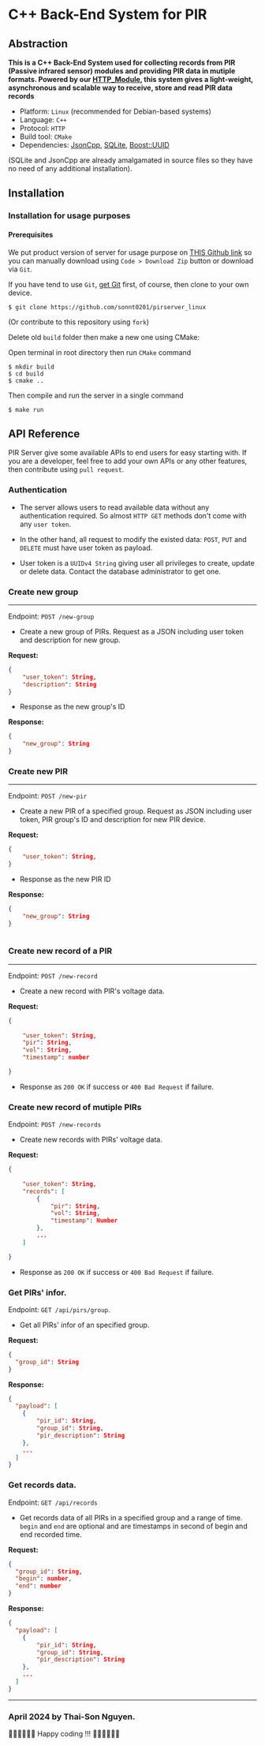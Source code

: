 C++ Back-End System for PIR
===========

Abstraction
-------------
**This is a C++ Back-End System used for collecting records from PIR (Passive infrared sensor) modules and providing PIR data in mutiple formats. Powered by our [HTTP_Module](), this system gives a light-weight, asynchronous and scalable way to receive, store and read PIR data records**

- Platform: `Linux` (recommended for Debian-based systems)
- Language: `C++`
- Protocol: `HTTP`
- Build tool: `CMake`
- Dependencies: [JsonCpp](https://github.com/open-source-parsers/jsoncpp), [SQLite](https://www.sqlite.org/index.html), [Boost::UUID]()

(SQLite and JsonCpp are already amalgamated in source files so they have no need of any additional installation).

Installation
----------

### Installation for usage purposes

#### Prerequisites
We put product version of server for usage purpose on [THIS Github link](https://github.com/sonnt0201/pirserver_product) so you can manually download using `Code > Download Zip` button or download via `Git`.

If you have tend to use `Git`, [get Git](https://git-scm.com/downloads) first, of course, then clone to your own device.


```shell
$ git clone https://github.com/sonnt0201/pirserver_linux
```

(Or contribute to this repository using `fork`)

Delete old `build` folder then make a new one using CMake:

Open terminal in root directory then run `CMake` command

```shell
$ mkdir build
$ cd build
$ cmake ..
```

Then compile and run the server in a single command

```shell
$ make run
```

API Reference
-------------

PIR Server give some available APIs to end users for easy starting with. If you are a developer, feel free to add your own APIs or any other features, then contribute using `pull request`.  

### Authentication

- The server allows users to read available data without any authentication required. So almost `HTTP GET` methods don't come with any `user token`.

- In the other hand, all request to modify the existed data: `POST`, `PUT` and `DELETE` must have user token as payload.

- User token is a `UUIDv4 String` giving user all privileges to create, update or delete data. Contact the database administrator to get one.

<!-- ### Create new data  -->

### Create new group
***
Endpoint: `POST /new-group`

- Create a new group of PIRs. Request as a JSON including user token and description for new group.

**Request:**
```json
{
    "user_token": String,
    "description": String
}
```

- Response as the new group's ID

**Response:**

```json
{
    "new_group": String
}
```

### Create new PIR
***
Endpoint: `POST /new-pir`

- Create a new PIR of a specified group. Request as JSON including user token, PIR group's ID and description for new PIR device.


**Request:**
```json
{
    "user_token": String,
}


```
- Response as the new PIR ID

**Response:**
```json
{
    "new_group": String
}
    
```

### Create new record of a PIR
***
Endpoint: `POST /new-record`

- Create a new record with PIR's voltage data. 

**Request:**
```json
{
    
    "user_token": String,
    "pir": String,
    "vol": String,
    "timestamp": number

}


```
- Response as `200 OK` if success or `400 Bad Request` if failure.

### Create new record of mutiple PIRs

Endpoint: `POST /new-records`

- Create new records with PIRs' voltage data. 

**Request:**
```json
{
    
    "user_token": String,
    "records": [
        {
            "pir": String,
            "vol": String,
            "timestamp": Number
        },
        ...
    ]

}

```
- Response as `200 OK` if success or `400 Bad Request` if failure.

<!-- ### Read available data -->

### Get PIRs' infor.

Endpoint: `GET /api/pirs/group`.
- Get all PIRs' infor of an specified group.

**Request:**
```json
{
  "group_id": String
}

```
**Response:**
```json
{
  "payload": [
    {
        "pir_id": String,
        "group_id": String,
        "pir_description": String
    },
    ...
  ]
}
```
### Get records data.

Endpoint: `GET /api/records`

- Get records data of all PIRs in a specified group and a range of time. `begin` and `end` are optional and are timestamps in second of begin and end recorded time.

**Request:**
```json
{
  "group_id": String,
  "begin": number,
  "end": number
}

```
**Response:**
```json
{
  "payload": [
    {
        "pir_id": String,
        "group_id": String,
        "pir_description": String
    },
    ...
  ]
}
```
***
### April 2024 by Thai-Son Nguyen.

🧑‍💻🧑‍💻🧑‍💻 Happy coding !!! 🧑‍💻🧑‍💻🧑‍💻




